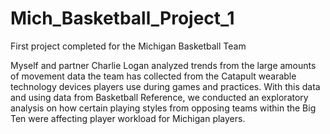 # Mich_Basketball_Project_1
First project completed for the Michigan Basketball Team

Myself and partner Charlie Logan analyzed trends from the large amounts of movement data the team has collected from the Catapult wearable technology devices players use during games and practices. With this data and using data from Basketball Reference, we conducted an exploratory analysis on how certain playing styles from opposing teams within the Big Ten were affecting player workload for Michigan players. 
